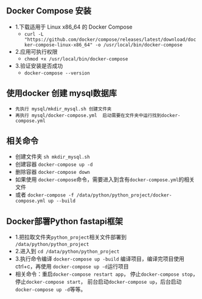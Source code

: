 ## Docker Compose 安装
- 1.下载适用于 Linux x86_64 的 Docker Compose
  - `curl -L "https://github.com/docker/compose/releases/latest/download/docker-compose-linux-x86_64" -o /usr/local/bin/docker-compose`
- 2.应用可执行权限
  - `chmod +x /usr/local/bin/docker-compose`
- 3.验证安装是否成功
  - `docker-compose --version`

## 使用docker 创建 mysql数据库
- `先执行 mysql/mkdir_mysql.sh 创建文件夹`
- `再执行 mysql/docker-compose.yml  启动需要在文件夹中运行找到docker-compose.yml`

## 相关命令
- 创建文件夹 `sh mkdir_mysql.sh`
- 创建容器 `docker-compose up -d`
- 删除容器 `docker-compose down`
- 如果使用 `docker-compose`命令，需要进入到含有`docker-compose.yml`的相关文件
- 或者 `docker-compose -f /data/python/python_project/docker-compose.yml up --build`


## Docker部署Python fastapi框架
- 1.把拉取文件夹`python_project`相关文件部署到 `/data/python/python_project`
- 2.进入到 `cd /data/python/python_project`
- 3.执行命令编译 `docker-compose up -build` 编译项目，编译完项目使用ctrl+c，再使用 `docker-compose up -d`运行项目
- 相关命令：重启`docker-compose restart app`， 停止`docker-compose stop`， 停止`docker-compose start`， 前台启动`docker-compose up`，后台启动`docker-compose up -d`等等。
